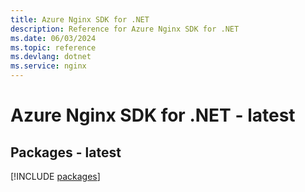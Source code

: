 ```yaml
---
title: Azure Nginx SDK for .NET
description: Reference for Azure Nginx SDK for .NET
ms.date: 06/03/2024
ms.topic: reference
ms.devlang: dotnet
ms.service: nginx
---
```

# Azure Nginx SDK for .NET - latest
## Packages - latest
[!INCLUDE [packages](nginx-index.md)]